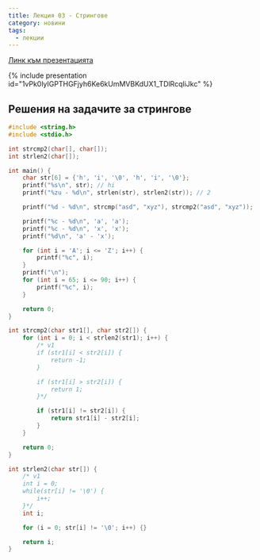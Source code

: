 ```yaml
---
title: Лекция 03 - Стрингове
category: новини
tags:
  - лекции
---
```


[Линк към презентацията](https://docs.google.com/presentation/d/1vPk0lyIGPTHGFjyh6Ke6kUmMVBKdUX1_TDlRcqliJkc/edit#slide=id.g1904c6bb13_0_18)

{% include presentation id="1vPk0lyIGPTHGFjyh6Ke6kUmMVBKdUX1_TDlRcqliJkc" %}

## Решения на задачите за стрингове

```c
#include <string.h>
#include <stdio.h>

int strcmp2(char[], char[]);
int strlen2(char[]);

int main() {
    char str[6] = {'h', 'i', '\0', 'h', 'i', '\0'};
    printf("%s\n", str); // hi
    printf("%zu - %d\n", strlen(str), strlen2(str)); // 2

    printf("%d - %d\n", strcmp("asd", "xyz"), strcmp2("asd", "xyz"));

    printf("%c - %d\n", 'a', 'a');
    printf("%c - %d\n", 'x', 'x');
    printf("%d\n", 'a' - 'x');

    for (int i = 'A'; i <= 'Z'; i++) {
        printf("%c", i);
    }
    printf("\n");
    for (int i = 65; i <= 90; i++) {
        printf("%c", i);
    }

    return 0;
}

int strcmp2(char str1[], char str2[]) {
    for (int i = 0; i < strlen2(str1); i++) {
        /* v1
        if (str1[i] < str2[i]) {
            return -1;
        }

        if (str1[i] > str2[i]) {
            return 1;
        }*/

        if (str1[i] != str2[i]) {
            return str1[i] - str2[i];
        }
    }

    return 0;
}

int strlen2(char str[]) {
    /* v1
    int i = 0;
    while(str[i] != '\0') {
        i++;
    }*/
    int i;

    for (i = 0; str[i] != '\0'; i++) {}

    return i;
}
```
